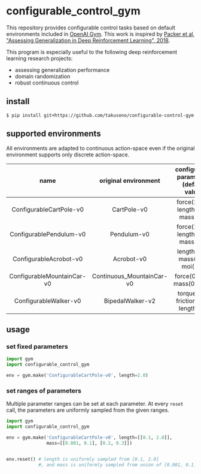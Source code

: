 # configurable_control_gym
This repository provides configurable control tasks based on default environments included in [OpenAI Gym](https://github.com/openai/gym).
This work is inspired by [Packer et al, "Assessing Generalization in Deep Reinforcement Learning", 2018](https://arxiv.org/abs/1810.12282).

This program is especially useful to the following deep reinforcement learning research projects:
- assessing generalization performance
- domain randomization
- robust continuous control

## install
```
$ pip install git+https://github.com/takuseno/configurable-control-gym
```

## supported environments
All environments are adapted to continuous action-space even if the original environment supports only discrete action-space.

| name | original environment | configurable parameters (default value) |
|:-:|:-:|:-:|
| ConfigurableCartPole-v0 | CartPole-v0 | force(10.0), length(0.5), mass(0.1) |
| ConfigurablePendulum-v0 | Pendulum-v0 | force(10.0), length(1.0), mass(1.0) |
| ConfigurableAcrobot-v0 | Acrobot-v0 | length(1.0), mass(1.0), moi(1.0) |
| ConfigurableMountainCar-v0 | Continuous_MountainCar-v0 | force(0.001), mass(0.0025) |
| ConfigurableWalker-v0 | BipedalWalker-v2 | torque(80), friction(2.5), length(34) |

## usage
### set fixed parameters
```py
import gym
import configurable_control_gym

env = gym.make('ConfigurableCartPole-v0', length=2.0)
```

### set ranges of parameters
Multiple parameter ranges can be set at each parameter.
At every `reset` call, the parameters are uniformly sampled from the given ranges.

```py
import gym
import configurable_control_gym

env = gym.make('ConfigurableCartPole-v0', length=[[0.1, 2.0]],
               mass=[[0.001, 0.1], [0.2, 0.3]])


env.reset() # length is uniformly sampled from [0.1, 2.0]
            #, and mass is uniformly sampled from union of [0.001, 0.1] and [0.2, 0.3].
```
